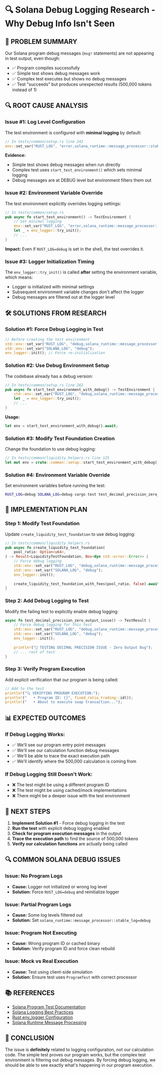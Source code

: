 # 🔍 Solana Debug Logging Research - Why Debug Info Isn't Seen

## 🎯 **PROBLEM SUMMARY**
Our Solana program debug messages (`msg!` statements) are not appearing in test output, even though:
- ✅ Program compiles successfully
- ✅ Simple test shows debug messages work
- ✅ Complex test executes but shows no debug messages
- ✅ Test "succeeds" but produces unexpected results (500,000 tokens instead of 1)

## 🔍 **ROOT CAUSE ANALYSIS**

### **Issue #1: Log Level Configuration**
The test environment is configured with **minimal logging** by default:

```rust
// In tests/common/setup.rs line 242
env::set_var("RUST_LOG", "error,solana_runtime::message_processor::stable_log=error");
```

**Evidence:**
- Simple test shows debug messages when run directly
- Complex test uses `start_test_environment()` which sets minimal logging
- Debug messages are at DEBUG level but environment filters them out

### **Issue #2: Environment Variable Override**
The test environment explicitly overrides logging settings:

```rust
// In tests/common/setup.rs
pub async fn start_test_environment() -> TestEnvironment {
    // Set minimal logging
    env::set_var("RUST_LOG", "error,solana_runtime::message_processor::stable_log=error");
    let _ = env_logger::try_init();
    // ...
}
```

**Impact:** Even if `RUST_LOG=debug` is set in the shell, the test overrides it.

### **Issue #3: Logger Initialization Timing**
The `env_logger::try_init()` is called **after** setting the environment variable, which means:
- Logger is initialized with minimal settings
- Subsequent environment variable changes don't affect the logger
- Debug messages are filtered out at the logger level

## 🛠️ **SOLUTIONS FROM RESEARCH**

### **Solution #1: Force Debug Logging in Test**
```rust
// Before creating the test environment
std::env::set_var("RUST_LOG", "debug,solana_runtime::message_processor::stable_log=debug");
std::env::set_var("SOLANA_LOG", "debug");
env_logger::init(); // Force re-initialization
```

### **Solution #2: Use Debug Environment Setup**
The codebase already has a debug version:

```rust
// In tests/common/setup.rs line 262
pub async fn start_test_environment_with_debug() -> TestEnvironment {
    std::env::set_var("RUST_LOG", "debug,solana_runtime::message_processor::stable_log=debug");
    let _ = env_logger::try_init();
    // ...
}
```

**Usage:**
```rust
let env = start_test_environment_with_debug().await;
```

### **Solution #3: Modify Test Foundation Creation**
Change the foundation to use debug logging:

```rust
// In tests/common/liquidity_helpers.rs line 125
let mut env = crate::common::setup::start_test_environment_with_debug().await;
```

### **Solution #4: Environment Variable Override**
Set environment variables before running the test:

```bash
RUST_LOG=debug SOLANA_LOG=debug cargo test test_decimal_precision_zero_output_issue --release -- --nocapture
```

## 🔧 **IMPLEMENTATION PLAN**

### **Step 1: Modify Test Foundation**
Update `create_liquidity_test_foundation` to use debug logging:

```rust
// In tests/common/liquidity_helpers.rs
pub async fn create_liquidity_test_foundation(
    pool_ratio: Option<u64>,
) -> Result<LiquidityTestFoundation, Box<dyn std::error::Error>> {
    // Force debug logging
    std::env::set_var("RUST_LOG", "debug,solana_runtime::message_processor::stable_log=debug");
    std::env::set_var("SOLANA_LOG", "debug");
    env_logger::init();
    
    create_liquidity_test_foundation_with_fees(pool_ratio, false).await
}
```

### **Step 2: Add Debug Logging to Test**
Modify the failing test to explicitly enable debug logging:

```rust
async fn test_decimal_precision_zero_output_issue() -> TestResult {
    // Force debug logging for this test
    std::env::set_var("RUST_LOG", "debug,solana_runtime::message_processor::stable_log=debug");
    std::env::set_var("SOLANA_LOG", "debug");
    env_logger::init();
    
    println!("🧪 TESTING DECIMAL PRECISION ISSUE - Zero Output Bug");
    // ... rest of test
}
```

### **Step 3: Verify Program Execution**
Add explicit verification that our program is being called:

```rust
// Add to the test
println!("🔍 VERIFYING PROGRAM EXECUTION:");
println!("   • Program ID: {}", fixed_ratio_trading::id());
println!("   • About to execute swap transaction...");
```

## 📊 **EXPECTED OUTCOMES**

### **If Debug Logging Works:**
- ✅ We'll see our program entry point messages
- ✅ We'll see our calculation function debug messages  
- ✅ We'll be able to trace the exact execution path
- ✅ We'll identify where the 500,000 calculation is coming from

### **If Debug Logging Still Doesn't Work:**
- ❌ The test might be using a different program ID
- ❌ The test might be using cached/mock implementations
- ❌ There might be a deeper issue with the test environment

## 🎯 **NEXT STEPS**

1. **Implement Solution #1** - Force debug logging in the test
2. **Run the test** with explicit debug logging enabled
3. **Check for program execution messages** in the output
4. **Trace the execution path** to find the source of 500,000 tokens
5. **Verify our calculation functions** are actually being called

## 🔍 **COMMON SOLANA DEBUG ISSUES**

### **Issue: No Program Logs**
- **Cause:** Logger not initialized or wrong log level
- **Solution:** Force `RUST_LOG=debug` and reinitialize logger

### **Issue: Partial Program Logs**
- **Cause:** Some log levels filtered out
- **Solution:** Set `solana_runtime::message_processor::stable_log=debug`

### **Issue: Program Not Executing**
- **Cause:** Wrong program ID or cached binary
- **Solution:** Verify program ID and force clean rebuild

### **Issue: Mock vs Real Execution**
- **Cause:** Test using client-side simulation
- **Solution:** Ensure test uses `ProgramTest` with correct processor

## 📚 **REFERENCES**

- [Solana Program Test Documentation](https://docs.rs/solana-program-test/)
- [Solana Logging Best Practices](https://docs.solana.com/developing/runtime-facilities/logging)
- [Rust env_logger Configuration](https://docs.rs/env_logger/)
- [Solana Runtime Message Processing](https://docs.rs/solana-runtime/)

## 🚀 **CONCLUSION**

The issue is **definitely** related to logging configuration, not our calculation code. The simple test proves our program works, but the complex test environment is filtering out debug messages. By forcing debug logging, we should be able to see exactly what's happening in our program execution. 